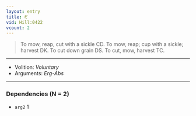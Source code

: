 ```yaml
---
layout: entry
title: རྔ་
vid: Hill:0422
vcount: 2
---
```

> To mow, reap, cut with a sickle CD\. To mow, reap; cup with a sickle; harvest DK\. To cut down grain DS\. To cut, mow, harvest TC\.

---
* Volition: _Voluntary_
* Arguments: _Erg-Abs_

---

### Dependencies (N = 2)
* `arg2` 1
